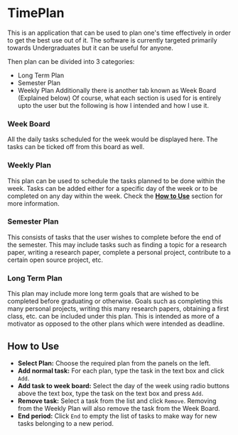 # TimePlan
This is an application that can be used to plan one's time effectively in order to get the best use out of it. The software is currently targeted primarily towards Undergraduates but it can be useful for anyone.

Then plan can be divided into 3 categories:
* Long Term Plan
* Semester Plan
* Weekly Plan
Additionally there is another tab known as Week Board (Explained below)
Of course, what each section is used for is entirely upto the user but the following is how I intended and how I use it.

### Week Board
All the daily tasks scheduled for the week would be displayed here. The tasks can be ticked off from this board as well.
### Weekly Plan
This plan can be used to schedule the tasks planned to be done within the week. Tasks can be added either for a specific day of the week or to be completed on any day within the week. Check the [**How to Use**](#how-to-use) section for more information.
### Semester Plan
This consists of tasks that the user wishes to complete before the end of the semester. This may include tasks such as finding a topic for a research paper, writing a research paper, complete a personal project, contribute to a certain open source project, etc.
### Long Term Plan
This plan may include more long term goals that are wished to be completed before graduating or otherwise. Goals such as completing this many personal projects, writing this many research papers, obtaining a first class, etc. can be included under this plan. This is intended as more of a motivator as opposed to the other plans which were intended as deadline.

## How to Use
- **Select Plan:** Choose the required plan from the panels on the left.
- **Add normal task:** For each plan, type the task in the text box and click `Add`.
- **Add task to week board:** Select the day of the week using radio buttons above the text box, type the task on the text box and press `Add`.
- **Remove task:** Select a task from the list and click `Remove`. Removing from the Weekly Plan will also remove the task from the Week Board.
- **End period:** Click `End` to empty the list of tasks to make way for new tasks belonging to a new period.
